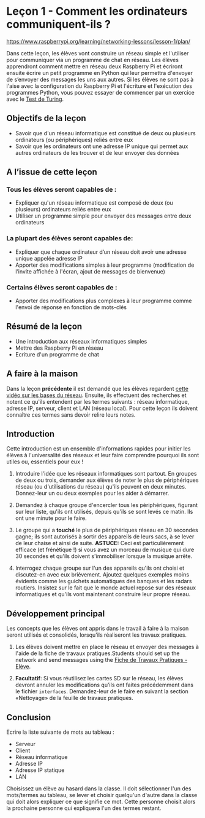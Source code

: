 # Leçon 1 - Comment les ordinateurs communiquent-ils ?

https://www.raspberrypi.org/learning/networking-lessons/lesson-1/plan/

Dans cette leçon, les élèves vont construire un réseau simple et l'utiliser pour communiquer via un programme de chat en réseau. Les élèves apprendront comment mettre en réseau deux Raspberry Pi et écriront ensuite écrire un petit programme en Python qui leur permettra d'envoyer de s’envoyer des messages les uns aux autres.
Si les élèves ne sont pas à l'aise avec la configuration du Raspberry Pi et l'écriture et l'exécution des programmes Python, vous pouvez essayer de commencer par un exercice avec le
 [Test de Turing](https://www.raspberrypi.org/learning/turing-test-lessons/).

## Objectifs de la leçon

- Savoir que d'un réseau informatique est constitué de deux ou plusieurs ordinateurs (ou périphériques) reliés entre eux
- Savoir que les ordinateurs ont une adresse IP unique qui permet aux autres ordinateurs de les trouver et de leur envoyer des données

## A l’issue de cette leçon

### Tous les élèves seront capables de :

- Expliquer qu'un réseau informatique est composé de deux (ou plusieurs) ordinateurs reliés entre eux
- Utiliser un programme simple pour envoyer des messages entre deux ordinateurs

### La plupart des élèves seront capables de:

- Expliquer que chaque ordinateur d’un réseau doit avoir une adresse unique appelée adresse IP
- Apporter des modifications simples à leur programme (modification de l’invite affichée à l'écran, ajout de messages de bienvenue)

### Certains élèves seront capables de :

- Apporter des modifications plus complexes à leur programme comme l'envoi de réponse en fonction de mots-clés

## Résumé de la leçon

- Une introduction aux réseaux informatiques simples
- Mettre des Raspberry Pi en réseau
- Ecriture d'un programme de chat

## A faire à la maison

Dans la leçon **précédente** il est demandé que les élèves regardent [cette vidéo sur les bases du réseau](http://www.youtube.com/watch?v=kNJZ-v263zc). Ensuite, ils effectuent des recherches et notent ce qu'ils entendent par les termes suivants : réseau informatique, adresse IP, serveur, client et LAN (réseau local). Pour cette leçon ils doivent connaître ces termes sans devoir relire leurs notes.

## Introduction

Cette introduction est un ensemble d'informations rapides pour initier les élèves à l'universalité des réseaux et leur faire comprendre pourquoi ils sont utiles ou, essentiels pour eux !

1. Introduire l'idée que les réseaux informatiques sont partout. En groupes de deux ou trois, demander aux élèves de noter le plus de périphériques réseau (ou d'utilisations du réseau) qu'ils peuvent en deux minutes. Donnez-leur un ou deux exemples pour les aider à démarrer.

1. Demandez à chaque groupe d'encercler tous les périphériques, figurant sur leur liste, qu'ils ont utilisés, depuis qu'ils se sont levés ce matin. Ils ont une minute pour le faire.

1. Le groupe qui a **touché** le plus de périphériques réseau en 30 secondes gagne; ils sont autorisés à sortir des appareils de leurs sacs, à se lever de leur chaise et ainsi de suite. **ASTUCE:** Ceci est particulièrement efficace (et frénétique !) si vous avez un morceau de musique qui dure 30 secondes et qu'ils doivent s'immobiliser lorsque la musique arrête.

1. Interrogez chaque groupe sur l'un des appareils qu'ils ont choisi et discutez-en avec eux brièvement. Ajoutez quelques exemples moins évidents comme les guichets automatiques des banques et les radars routiers. Insistez sur le fait que le monde actuel repose sur des réseaux informatiques et qu'ils vont maintenant construire leur propre réseau.

## Développement principal

Les concepts que les élèves ont appris dans le travail à faire à la maison seront utilisés et consolidés, lorsqu'ils réaliseront les travaux pratiques.

1. Les élèves doivent mettre en place le réseau et envoyer des messages à l'aide de la fiche de travaux pratiques.Students should set up the network and send messages using the [Fiche de Travaux Pratiques - Elève](worksheet.md).

1. **Facultatif**: Si vous réutilisez les cartes SD sur le réseau, les élèves devront annuler les modifications qu'ils ont faites précédemment dans le fichier `interfaces`. Demandez-leur de le faire en suivant la section «Nettoyage» de la feuille de travaux pratiques.

## Conclusion

Ecrire la liste suivante de mots au tableau :

- Serveur
- Client
- Réseau informatique
- Adresse IP
- Adresse IP statique
- LAN

Choisissez un élève au hasard dans la classe. Il doit sélectionner l'un des mots/termes au tableau, se lever et choisir quelqu'un d'autre dans la classe qui doit alors expliquer ce que signifie ce mot. Cette personne choisit alors la prochaine personne qui expliquera l'un des termes restant.

